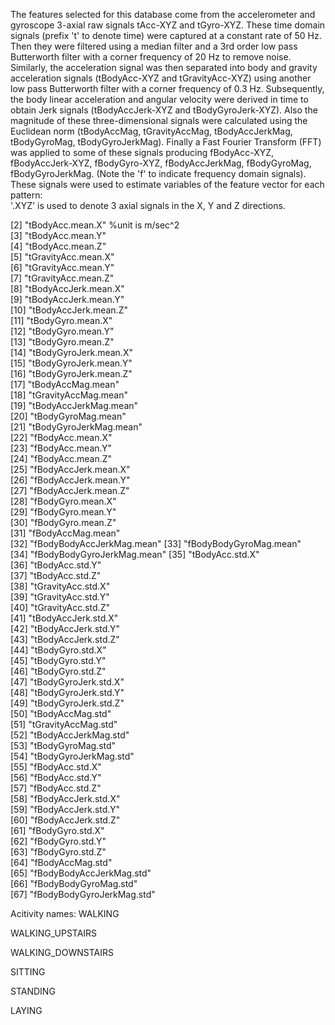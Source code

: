 The features selected for this database come from the accelerometer and gyroscope 3-axial raw signals tAcc-XYZ and tGyro-XYZ. These time domain signals (prefix 't' to denote time) were captured at a constant rate of 50 Hz. Then they were filtered using a median filter and a 3rd order low pass Butterworth filter with a corner frequency of 20 Hz to remove noise. Similarly, the acceleration signal was then separated into body and gravity acceleration signals (tBodyAcc-XYZ and tGravityAcc-XYZ) using another low pass Butterworth filter with a corner frequency of 0.3 Hz. 
Subsequently, the body linear acceleration and angular velocity were derived in time to obtain Jerk signals (tBodyAccJerk-XYZ and tBodyGyroJerk-XYZ). Also the magnitude of these three-dimensional signals were calculated using the Euclidean norm (tBodyAccMag, tGravityAccMag, tBodyAccJerkMag, tBodyGyroMag, tBodyGyroJerkMag). 
Finally a Fast Fourier Transform (FFT) was applied to some of these signals producing fBodyAcc-XYZ, fBodyAccJerk-XYZ, fBodyGyro-XYZ, fBodyAccJerkMag, fBodyGyroMag, fBodyGyroJerkMag. (Note the 'f' to indicate frequency domain signals). 
These signals were used to estimate variables of the feature vector for each pattern:  
'.XYZ' is used to denote 3 axial signals in the X, Y and Z directions.
 
[2] "tBodyAcc.mean.X" %unit is m/sec^2       
[3] "tBodyAcc.mean.Y"          
[4] "tBodyAcc.mean.Z"          
[5] "tGravityAcc.mean.X"       
[6] "tGravityAcc.mean.Y"       
[7] "tGravityAcc.mean.Z"       
[8] "tBodyAccJerk.mean.X"      
[9] "tBodyAccJerk.mean.Y"      
[10] "tBodyAccJerk.mean.Z"      
[11] "tBodyGyro.mean.X"         
[12] "tBodyGyro.mean.Y"         
[13] "tBodyGyro.mean.Z"         
[14] "tBodyGyroJerk.mean.X"     
[15] "tBodyGyroJerk.mean.Y"     
[16] "tBodyGyroJerk.mean.Z"     
[17] "tBodyAccMag.mean"         
[18] "tGravityAccMag.mean"      
[19] "tBodyAccJerkMag.mean"     
[20] "tBodyGyroMag.mean"        
[21] "tBodyGyroJerkMag.mean"    
[22] "fBodyAcc.mean.X"          
[23] "fBodyAcc.mean.Y"          
[24] "fBodyAcc.mean.Z"          
[25] "fBodyAccJerk.mean.X"      
[26] "fBodyAccJerk.mean.Y"      
[27] "fBodyAccJerk.mean.Z"      
[28] "fBodyGyro.mean.X"         
[29] "fBodyGyro.mean.Y"         
[30] "fBodyGyro.mean.Z"         
[31] "fBodyAccMag.mean"         
[32] "fBodyBodyAccJerkMag.mean" 
[33] "fBodyBodyGyroMag.mean"    
[34] "fBodyBodyGyroJerkMag.mean"
[35] "tBodyAcc.std.X"           
[36] "tBodyAcc.std.Y"           
[37] "tBodyAcc.std.Z"           
[38] "tGravityAcc.std.X"        
[39] "tGravityAcc.std.Y"        
[40] "tGravityAcc.std.Z"        
[41] "tBodyAccJerk.std.X"       
[42] "tBodyAccJerk.std.Y"       
[43] "tBodyAccJerk.std.Z"       
[44] "tBodyGyro.std.X"          
[45] "tBodyGyro.std.Y"          
[46] "tBodyGyro.std.Z"          
[47] "tBodyGyroJerk.std.X"      
[48] "tBodyGyroJerk.std.Y"      
[49] "tBodyGyroJerk.std.Z"      
[50] "tBodyAccMag.std"          
[51] "tGravityAccMag.std"       
[52] "tBodyAccJerkMag.std"      
[53] "tBodyGyroMag.std"         
[54] "tBodyGyroJerkMag.std"     
[55] "fBodyAcc.std.X"           
[56] "fBodyAcc.std.Y"           
[57] "fBodyAcc.std.Z"           
[58] "fBodyAccJerk.std.X"       
[59] "fBodyAccJerk.std.Y"       
[60] "fBodyAccJerk.std.Z"       
[61] "fBodyGyro.std.X"          
[62] "fBodyGyro.std.Y"          
[63] "fBodyGyro.std.Z"          
[64] "fBodyAccMag.std"          
[65] "fBodyBodyAccJerkMag.std"  
[66] "fBodyBodyGyroMag.std"     
[67] "fBodyBodyGyroJerkMag.std" 


Acitivity names:
WALKING

WALKING_UPSTAIRS

WALKING_DOWNSTAIRS

SITTING

STANDING

LAYING

